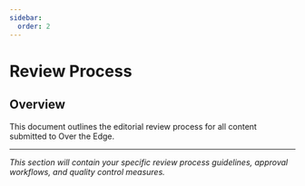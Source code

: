 ```yaml
---
sidebar:
  order: 2
---
```


# Review Process

## Overview

This document outlines the editorial review process for all content submitted to Over the Edge.

---

*This section will contain your specific review process guidelines, approval workflows, and quality control measures.*
